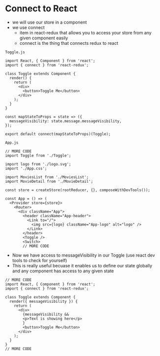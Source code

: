 # Connect to React
* we will use our store in a component
* we use connect
    - item in react-redux that allows you to access your store from any given component easily
    - connect is the thing that connects redux to react

`Toggle.js`

```
import React, { Component } from 'react';
import { connect } from 'react-redux';

class Toggle extends Component {
  render() {
    return (
      <div>
        <button>Toggle Me</button>
      </div>
    );
  }
}

const mapStateToProps = state => ({
  messageVisibility: state.message.messageVisibility,
});

export default connect(mapStateToProps)(Toggle);
```

`App.js`

```
// MORE CODE
import Toggle from './Toggle';

import logo from './logo.svg';
import './App.css';

import MoviesList from './MoviesList';
import MovieDetail from './MovieDetail';

const store = createStore(rootReducer, {}, composeWithDevTools());

const App = () => (
  <Provider store={store}>
    <Router>
      <div className="App">
        <header className="App-header">
          <Link to="/">
            <img src={logo} className="App-logo" alt="logo" />
          </Link>
        </header>
        <Toggle />
        <Switch>
        // MORE CODE
```

* Now we have access to messageVisibility in our Toggle (use react dev tools to check for yourself)
* This is really useful becuase it enables us to define our state globally and any component has access to any given state

```
// MORE CODE
import React, { Component } from 'react';
import { connect } from 'react-redux';

class Toggle extends Component {
  render({ messageVisibility }) {
    return (
      <div>
        {messageVisibility &&
        <p>Text is showing here</p>
        }
        <button>Toggle Me</button>
      </div>
    );
  }
}
// MORE CODE
```

